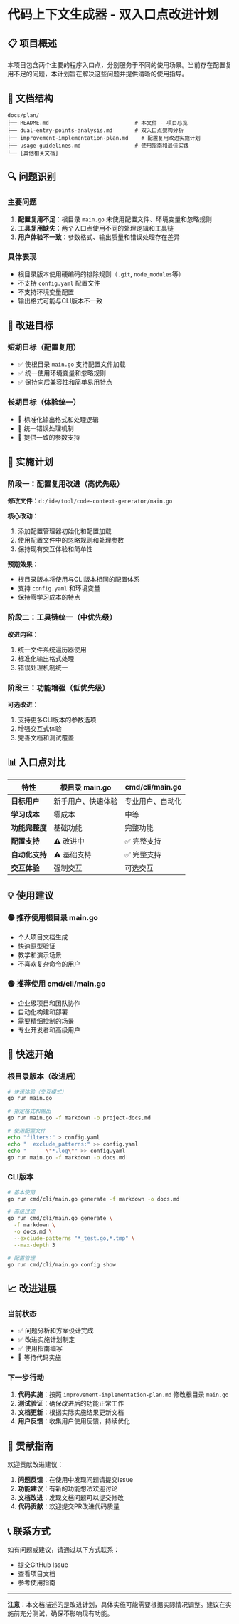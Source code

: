 # 代码上下文生成器 - 双入口点改进计划

## 📋 项目概述

本项目包含两个主要的程序入口点，分别服务于不同的使用场景。当前存在配置复用不足的问题，本计划旨在解决这些问题并提供清晰的使用指导。

## 📁 文档结构

```
docs/plan/
├── README.md                           # 本文件 - 项目总览
├── dual-entry-points-analysis.md       # 双入口点架构分析
├── improvement-implementation-plan.md    # 配置复用改进实施计划
├── usage-guidelines.md                 # 使用指南和最佳实践
└── [其他相关文档]
```

## 🔍 问题识别

### 主要问题
1. **配置复用不足**：根目录 `main.go` 未使用配置文件、环境变量和忽略规则
2. **工具复用缺失**：两个入口点使用不同的处理逻辑和工具链
3. **用户体验不一致**：参数格式、输出质量和错误处理存在差异

### 具体表现
- 根目录版本使用硬编码的排除规则（`.git`, `node_modules`等）
- 不支持 `config.yaml` 配置文件
- 不支持环境变量配置
- 输出格式可能与CLI版本不一致

## 🎯 改进目标

### 短期目标（配置复用）
- ✅ 使根目录 `main.go` 支持配置文件加载
- ✅ 统一使用环境变量和忽略规则
- ✅ 保持向后兼容性和简单易用特点

### 长期目标（体验统一）
- 🔄 标准化输出格式和处理逻辑
- 🔄 统一错误处理机制
- 🔄 提供一致的参数支持

## 🚀 实施计划

### 阶段一：配置复用改进（高优先级）

**修改文件**：`d:/ide/tool/code-context-generator/main.go`

**核心改动**：
1. 添加配置管理器初始化和配置加载
2. 使用配置文件中的忽略规则和处理参数
3. 保持现有交互体验和简单性

**预期效果**：
- 根目录版本将使用与CLI版本相同的配置体系
- 支持 `config.yaml` 和环境变量
- 保持零学习成本的特点

### 阶段二：工具链统一（中优先级）

**改进内容**：
1. 统一文件系统遍历器使用
2. 标准化输出格式处理
3. 错误处理机制统一

### 阶段三：功能增强（低优先级）

**可选改进**：
1. 支持更多CLI版本的参数选项
2. 增强交互式体验
3. 完善文档和测试覆盖

## 📊 入口点对比

| 特性 | 根目录 main.go | cmd/cli/main.go |
|------|---------------|-----------------|
| **目标用户** | 新手用户、快速体验 | 专业用户、自动化 |
| **学习成本** | 零成本 | 中等 |
| **功能完整度** | 基础功能 | 完整功能 |
| **配置支持** | ⚠️ 改进中 | ✅ 完整支持 |
| **自动化支持** | ⚠️ 基础支持 | ✅ 完整支持 |
| **交互体验** | 强制交互 | 可选交互 |

## 💡 使用建议

### 🟢 推荐使用根目录 main.go
- 个人项目文档生成
- 快速原型验证
- 教学和演示场景
- 不喜欢复杂命令的用户

### 🟢 推荐使用 cmd/cli/main.go
- 企业级项目和团队协作
- 自动化构建和部署
- 需要精细控制的场景
- 专业开发者和高级用户

## 🔧 快速开始

### 根目录版本（改进后）
```bash
# 快速体验（交互模式）
go run main.go

# 指定格式和输出
go run main.go -f markdown -o project-docs.md

# 使用配置文件
echo "filters:" > config.yaml
echo "  exclude_patterns:" >> config.yaml
echo "    - \"*.log\"" >> config.yaml
go run main.go -f markdown -o docs.md
```

### CLI版本
```bash
# 基本使用
go run cmd/cli/main.go generate -f markdown -o docs.md

# 高级过滤
go run cmd/cli/main.go generate \
  -f markdown \
  -o docs.md \
  --exclude-patterns "*_test.go,*.tmp" \
  --max-depth 3

# 配置管理
go run cmd/cli/main.go config show
```

## 📈 改进进展

### 当前状态
- ✅ 问题分析和方案设计完成
- ✅ 改进实施计划制定
- ✅ 使用指南编写
- 🔄 等待代码实施

### 下一步行动
1. **代码实施**：按照 `improvement-implementation-plan.md` 修改根目录 `main.go`
2. **测试验证**：确保改进后的功能正常工作
3. **文档更新**：根据实际实施结果更新文档
4. **用户反馈**：收集用户使用反馈，持续优化

## 🤝 贡献指南

欢迎贡献改进建议：

1. **问题反馈**：在使用中发现问题请提交issue
2. **功能建议**：有新的功能想法欢迎讨论
3. **文档改进**：发现文档问题可以提交修改
4. **代码贡献**：欢迎提交PR改进代码质量

## 📞 联系方式

如有问题或建议，请通过以下方式联系：
- 提交GitHub Issue
- 查看项目文档
- 参考使用指南

---

**注意**：本文档描述的是改进计划，具体实施可能需要根据实际情况调整。建议在实施前充分测试，确保不影响现有功能。